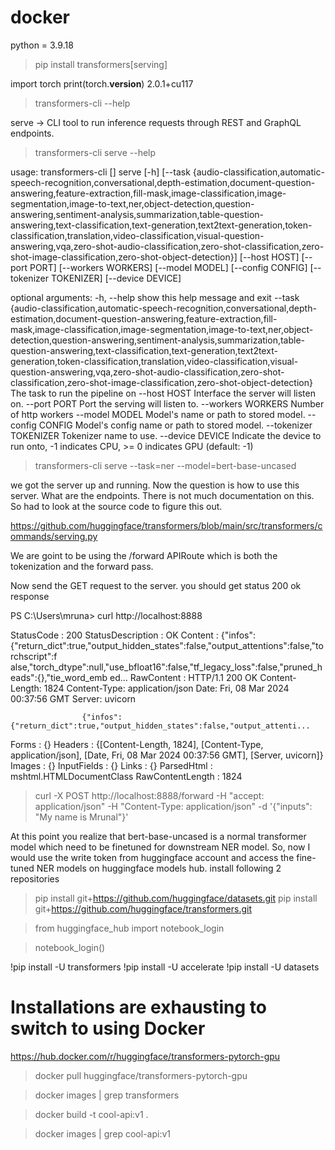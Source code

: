 # docker

python = 3.9.18
> pip install transformers[serving]


import torch
print(torch.__version__)
2.0.1+cu117

> transformers-cli --help

 serve -> CLI tool to run inference requests through REST and GraphQL endpoints.

> transformers-cli serve --help


usage: transformers-cli <command> [<args>] serve [-h]
                                                 [--task {audio-classification,automatic-speech-recognition,conversational,depth-estimation,document-question-answering,feature-extraction,fill-mask,image-classification,image-segmentation,image-to-text,ner,object-detection,question-answering,sentiment-analysis,summarization,table-question-answering,text-classification,text-generation,text2text-generation,token-classification,translation,video-classification,visual-question-answering,vqa,zero-shot-audio-classification,zero-shot-classification,zero-shot-image-classification,zero-shot-object-detection}]
                                                 [--host HOST] [--port PORT] [--workers WORKERS] [--model MODEL]
                                                 [--config CONFIG] [--tokenizer TOKENIZER] [--device DEVICE]

optional arguments:
  -h, --help            show this help message and exit
  --task {audio-classification,automatic-speech-recognition,conversational,depth-estimation,document-question-answering,feature-extraction,fill-mask,image-classification,image-segmentation,image-to-text,ner,object-detection,question-answering,sentiment-analysis,summarization,table-question-answering,text-classification,text-generation,text2text-generation,token-classification,translation,video-classification,visual-question-answering,vqa,zero-shot-audio-classification,zero-shot-classification,zero-shot-image-classification,zero-shot-object-detection}
                        The task to run the pipeline on
  --host HOST           Interface the server will listen on.
  --port PORT           Port the serving will listen to.
  --workers WORKERS     Number of http workers
  --model MODEL         Model's name or path to stored model.
  --config CONFIG       Model's config name or path to stored model.
  --tokenizer TOKENIZER
                        Tokenizer name to use.
  --device DEVICE       Indicate the device to run onto, -1 indicates CPU, >= 0 indicates GPU (default: -1)

> transformers-cli serve --task=ner --model=bert-base-uncased


we got the server up and running. Now the question is how to use this server. What are the endpoints.
There is not much documentation on this. So had to look at the source code to figure this out.

https://github.com/huggingface/transformers/blob/main/src/transformers/commands/serving.py

We are goint to be using the /forward APIRoute which is both the tokenization and the forward pass.


Now send the GET request to the server. you should get status 200 ok response

PS C:\Users\mruna> curl http://localhost:8888


StatusCode        : 200
StatusDescription : OK
Content           : {"infos":{"return_dict":true,"output_hidden_states":false,"output_attentions":false,"torchscript":f
                    alse,"torch_dtype":null,"use_bfloat16":false,"tf_legacy_loss":false,"pruned_heads":{},"tie_word_emb
                    ed...
RawContent        : HTTP/1.1 200 OK
                    Content-Length: 1824
                    Content-Type: application/json
                    Date: Fri, 08 Mar 2024 00:37:56 GMT
                    Server: uvicorn

                    {"infos":{"return_dict":true,"output_hidden_states":false,"output_attenti...
Forms             : {}
Headers           : {[Content-Length, 1824], [Content-Type, application/json], [Date, Fri, 08 Mar 2024 00:37:56 GMT],
                    [Server, uvicorn]}
Images            : {}
InputFields       : {}
Links             : {}
ParsedHtml        : mshtml.HTMLDocumentClass
RawContentLength  : 1824

> curl -X POST http://localhost:8888/forward -H "accept: application/json" -H "Content-Type: application/json" -d '{"inputs": "My name is Mrunal"}'


At this point you realize that bert-base-uncased is a normal transformer model which need to be finetuned for downstream NER model. So, now I would use the write token from huggingface account and access the fine-tuned NER models on huggingface models hub. 
install following 2 repositories 

> pip install git+https://github.com/huggingface/datasets.git
> pip install git+https://github.com/huggingface/transformers.git

> from huggingface_hub import notebook_login

> notebook_login()


!pip install -U transformers
!pip install -U accelerate
!pip install -U datasets


# Installations are exhausting to switch to using Docker

https://hub.docker.com/r/huggingface/transformers-pytorch-gpu

> docker pull huggingface/transformers-pytorch-gpu

> docker images | grep transformers

> docker build -t cool-api:v1 .


> docker images | grep cool-api:v1




